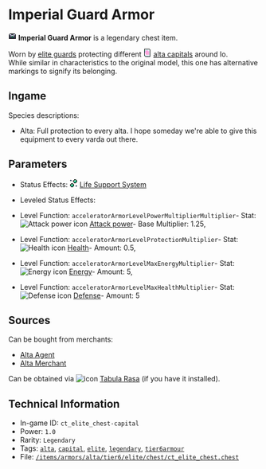 # Imperial Guard Armor

<img src="https://raw.githubusercontent.com/Ceterai/Enternia/main/items/armors/alta/tier6/elite/chest/icon.png" alt="Imperial Guard Armor icon" loading="lazy" height="16px" width="auto" /> **Imperial Guard Armor** is a legendary chest item.

Worn by [elite guards](https://ceterai.github.io/MyEnternia/Wiki/EliteGuard) protecting different <img src="https://raw.githubusercontent.com/Ceterai/Enternia/main/codex/alta/ebook/stardust.png" alt="Alta Capitals icon" loading="lazy" height="16px" width="auto" /> [alta capitals](https://ceterai.github.io/MyEnternia/Wiki/AltaCapitals) around Io.  
While similar in characteristics to the original model, this one has alternative markings to signify its belonging.

## Ingame

Species descriptions:

- Alta: Full protection to every alta. I hope someday we're able to give this equipment to every varda out there.

## Parameters

- Status Effects: <img src="https://raw.githubusercontent.com/Ceterai/Enternia/main/stats/effects/ct_heal/ct_life_support_system.png" alt="Life Support System icon" loading="lazy" height="16px" width="auto" /> [Life Support System](https://ceterai.github.io/MyEnternia/Wiki/LifeSupportSystem)
- Leveled Status Effects: 

- Level Function: `acceleratorArmorLevelPowerMultiplierMultiplier`- Stat: <img src="https://starbounder.org/mediawiki/images/d/d0/Power_Icon.png" alt="Attack power icon" loading="lazy" height="15px" width="15px" /> [Attack power](https://starbounder.org/Attack_power)- Base Multiplier: 1.25, 

- Level Function: `acceleratorArmorLevelProtectionMultiplier`- Stat: <img src="https://starbounder.org/mediawiki/images/4/44/Health_Icon.png" alt="Health icon" loading="lazy" height="15px" width="15px" /> [Health](https://starbounder.org/Health)- Amount: 0.5, 

- Level Function: `acceleratorArmorLevelMaxEnergyMultiplier`- Stat: <img src="https://starbounder.org/mediawiki/images/a/a3/Energy_Icon.png" alt="Energy icon" loading="lazy" height="15px" width="15px" /> [Energy](https://starbounder.org/Energy)- Amount: 5, 

- Level Function: `acceleratorArmorLevelMaxHealthMultiplier`- Stat: <img src="https://starbounder.org/mediawiki/images/c/c8/Armor_Icon.png" alt="Defense icon" loading="lazy" height="15px" width="15px" /> [Defense](https://starbounder.org/Defense)- Amount: 5

## Sources

Can be bought from merchants:

- [Alta Agent](https://ceterai.github.io/MyEnternia/Wiki/AltaAgent)
- [Alta Merchant](https://ceterai.github.io/MyEnternia/Wiki/AltaMerchant)

Can be obtained via <img src="https://steamuserimages-a.akamaihd.net/ugc/263843960696222713/3EC9A7C005541F7D577EBCB8C5736B4EFC9973D6/" alt="icon" width="8" height="12"/> [Tabula Rasa](https://community.playstarbound.com/resources/the-tabula-rasa.3222/) (if you have it installed).

## Technical Information

- In-game ID: `ct_elite_chest-capital`
- Power: `1.0`
- Rarity: `Legendary`
- Tags: [`alta`](https://ceterai.github.io/MyEnternia/Wiki/Tags/Alta), [`capital`](https://ceterai.github.io/MyEnternia/Wiki/Tags/Capital), [`elite`](https://ceterai.github.io/MyEnternia/Wiki/Tags/Elite), [`legendary`](https://ceterai.github.io/MyEnternia/Wiki/Tags/Legendary), [`tier6armour`](https://ceterai.github.io/MyEnternia/Wiki/Tags/Tier6Armour)
- File: [`/items/armors/alta/tier6/elite/chest/ct_elite_chest.chest`](https://github.com/Ceterai/Enternia/blob/main/items/armors/alta/tier6/elite/chest/ct_elite_chest.chest)
